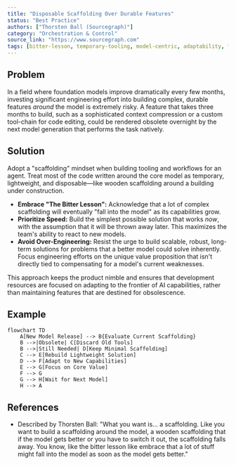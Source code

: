 ```yaml
---
title: "Disposable Scaffolding Over Durable Features"
status: "Best Practice"
authors: ["Thorsten Ball (Sourcegraph)"]
category: "Orchestration & Control"
source_link: "https://www.sourcegraph.com"
tags: [bitter-lesson, temporary-tooling, model-centric, adaptability, future-proofing]
---
```


## Problem

In a field where foundation models improve dramatically every few months, investing significant engineering effort into building complex, durable features *around* the model is extremely risky. A feature that takes three months to build, such as a sophisticated context compression or a custom tool-chain for code editing, could be rendered obsolete overnight by the next model generation that performs the task natively.

## Solution

Adopt a "scaffolding" mindset when building tooling and workflows for an agent. Treat most of the code written around the core model as temporary, lightweight, and disposable—like wooden scaffolding around a building under construction.

- **Embrace "The Bitter Lesson":** Acknowledge that a lot of complex scaffolding will eventually "fall into the model" as its capabilities grow.
- **Prioritize Speed:** Build the simplest possible solution that works *now*, with the assumption that it will be thrown away later. This maximizes the team's ability to react to new models.
- **Avoid Over-Engineering:** Resist the urge to build scalable, robust, long-term solutions for problems that a better model could solve inherently. Focus engineering efforts on the unique value proposition that isn't directly tied to compensating for a model's current weaknesses.

This approach keeps the product nimble and ensures that development resources are focused on adapting to the frontier of AI capabilities, rather than maintaining features that are destined for obsolescence.

## Example

```mermaid
flowchart TD
    A[New Model Release] --> B{Evaluate Current Scaffolding}
    B -->|Obsolete| C[Discard Old Tools]
    B -->|Still Needed| D[Keep Minimal Scaffolding]
    C --> E[Rebuild Lightweight Solution]
    D --> F[Adapt to New Capabilities]
    E --> G[Focus on Core Value]
    F --> G
    G --> H[Wait for Next Model]
    H --> A
```

## References

- Described by Thorsten Ball: "What you want is... a scaffolding. Like you want to build a scaffolding around the model, a wooden scaffolding that if the model gets better or you have to switch it out, the scaffolding falls away. You know, like the bitter lesson like embrace that a lot of stuff might fall into the model as soon as the model gets better."